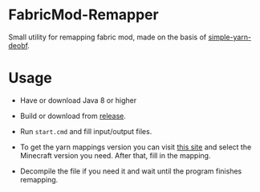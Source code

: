 # FabricMod-Remapper

Small utility for remapping fabric mod, made on the basis of [simple-yarn-deobf](https://github.com/zebp/simple-yarn-deobf).

# Usage
- Have or download Java 8 or higher

- Build or download from [release](https://github.com/HuntingDev/FabricMod-Remapper/releases/tag/main).

- Run ```start.cmd``` and fill input/output files.

- To get the yarn mappings version you can visit [this site](https://fabricmc.net/develop) and select the Minecraft version you need. After that, fill in the mapping.

- Decompile the file if you need it and wait until the program finishes remapping.

